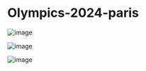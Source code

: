 # Olympics-2024-paris
![image](https://github.com/user-attachments/assets/24abb197-0eb4-46c2-8371-11cb8c20ae6a)

![image](https://github.com/user-attachments/assets/15662efd-0e71-4937-977a-06a4468f09d6)

![image](https://github.com/user-attachments/assets/99f4459c-df1f-4616-8c61-ae45c2eec4ba)
